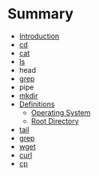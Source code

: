 # Summary

* [Introduction](README.md)
* [cd](cd.md)
* [cat](cat.md)
* [ls](ls.md)
* head
* [grep](grep.md)
* pipe
* [mkdir](mkdir.md)
* [Definitions](definitions.md)
    * [Operating System](operating-system.md)
    * [Root Directory](root-directory.md)
* [tail](tail.md)
* [grep](grep.md)
* [wget](wget.md)
* [curl](curl.md)
* [cp](cp.md)

